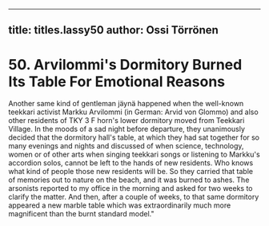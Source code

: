 
---

title: titles.lassy50
author: Ossi Törrönen
---


    
# 50. Arvilommi's Dormitory Burned Its Table For Emotional Reasons

Another same kind of gentleman jäynä happened when the well-known teekkari activist Markku Arvilommi (in German: Arvid von Glommo) and also other residents of TKY 3 F horn's lower dormitory moved from Teekkari Village. In the moods of a sad night before departure, they unanimously decided that the dormitory hall's table, at which they had sat together for so many evenings and nights and discussed of when science, technology, women or of other arts when singing teekkari songs or listening to Markku's accordion solos, cannot be left to the hands of new residents. Who knows what kind of people those new residents will be. So they carried that table of memories out to nature on the beach, and it was burned to ashes. The arsonists reported to my office in the morning and asked for two weeks to clarify the matter. And then, after a couple of weeks, to that same dormitory appeared a new marble table which was extraordinarily much more magnificent than the burnt standard model."
